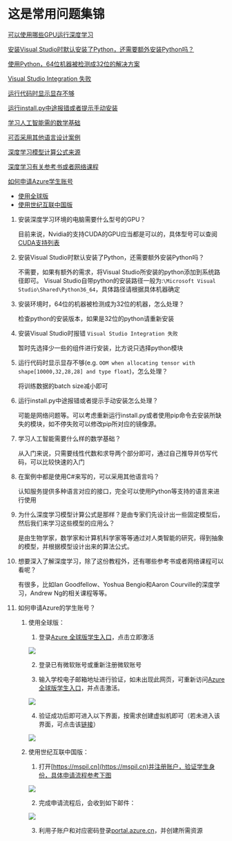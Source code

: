 # 这是常用问题集锦

[可以使用哪些GPU运行深度学习](#GPUSupport)

[安装Visual Studio时默认安装了Python，还需要额外安装Python吗？](#Python-and-VS)

[使用Python，64位机器被检测成32位的解决方案](#32-64Bit-Machine)

[Visual Studio Integration 失败](#Visual-Studio-Integration)

[运行代码时显示显存不够](#Allocation-Error)

[运行install.py中途报错或者提示手动安装](#Install.py-Error)

[学习人工智能需的数学基础](#Math-Foundation)

[可否采用其他语言设计案例](#Replace-C#)

[深度学习模型计算公式来源](#Origin-of-Formula)

[深度学习有关参考书或者网络课程](#Other-Learning-Material)

[如何申请Azure学生账号](#Azure-Student-Account)
 - [使用全球版](#Azure-Student-Account-Global)
 - [使用世纪互联中国版](#Azure-Student-Account-China)


<a name="GPUSupport"></a>

1. 安装深度学习环境的电脑需要什么型号的GPU？

    目前来说，Nvidia的支持CUDA的GPU应当都是可以的，具体型号可以查阅[CUDA支持列表](https://developer.nvidia.com/cuda-gpus)

<a name="Python-and-VS"></a>

2. 安装Visual Studio时默认安装了Python，还需要额外安装Python吗？

    不需要，如果有额外的需求，将Visual Studio所安装的python添加到系统路径即可。
    Visual Studio自带python的安装路径一般为:`\Microsoft Visual Studio\Shared\Python36_64`，具体路径请根据具体机器确定

<a name="32-64Bit-Machine"></a>

3. 安装环境时，64位的机器被检测成为32位的机器，怎么处理？

    检查python的安装版本，如果是32位的python请重新安装

<a name="Visual-Studio-Integration"></a>

4. 安装Visual Studio时报错 `Visual Studio Integration 失败` 

    暂时先选择少一些的组件进行安装，比方说只选择python模块

<a name="Allocation-Error"></a>

5. 运行代码时显示显存不够(e.g. `OOM when allocating tensor with shape[10000,32,28,28] and type float`)，怎么处理？

    将训练数据的batch size减小即可

<a name="Install.py-Error"></a>

6. 运行install.py中途报错或者提示手动安装怎么处理？

    可能是网络问题等。可以考虑重新运行install.py或者使用pip命令去安装所缺失的模块，如不停失败可以修改pip所对应的镜像源。

<a name="Math-Foundation"></a>

7. 学习人工智能需要什么样的数学基础？

    从入门来说，只需要线性代数和求导两个部分即可，通过自己推导并仿写代码，可以比较快速的入门

<a name="Replace-C#"></a>

8. 在案例中都是使用C#来写的，可以采用其他语言吗？

   认知服务提供多种语言对应的接口，完全可以使用Python等支持的语言来进行使用

<a name="Origin-of-Formula"></a>

9. 为什么深度学习模型计算公式是那样？是由专家们先设计出一些固定模型后，然后我们来学习这些模型的应用么？

    是由生物学家，数学家和计算机科学家等等通过对人类智能的研究，得到抽象的模型，并根据模型设计出来的算法公式。

<a name="Other-Learning-Material"></a>

10. 想要深入了解深度学习，除了这份教程外，还有哪些参考书或者网络课程可以看呢？

    有很多，比如Ian Goodfellow、Yoshua Bengio和Aaron Courville的深度学习，Andrew Ng的相关课程等等。

<a name="Azure-Student-Account"></a>

11. 如何申请Azure的学生账号？

    1. 使用全球版：<a name="Azure-Student-Account-Global"></a>
        1. 登录[Azure 全球版学生入口](https://azure.microsoft.com/zh-cn/free/students/)，点击立即激活

        ![](./Images/3.PNG)

        2. 登录已有微软账号或重新注册微软账号

        3. 输入学校电子邮箱地址进行验证，如未出现此网页，可重新访问[Azure 全球版学生入口](https://azure.microsoft.com/zh-cn/free/students/)，并点击激活。

        ![](./Images/5.PNG)

        4. 验证成功后即可进入以下界面，按需求创建虚拟机即可（若未进入该界面，可点击该[链接](https://portal.azure.com/)）

        ![](./Images/6.PNG)

    2. 使用世纪互联中国版：<a name="Azure-Student-Account-China"></a>
        1. 打开[https://mspil.cn](https://mspil.cn)并注册账户，验证学生身份，具体申请流程参考下图

        ![](./Images/1.jpg)

        2. 完成申请流程后，会收到如下邮件：

        ![](./Images/2.PNG)

        3. 利用子账户和对应密码登录[portal.azure.cn](https://portal.azure.cn)，并创建所需资源
